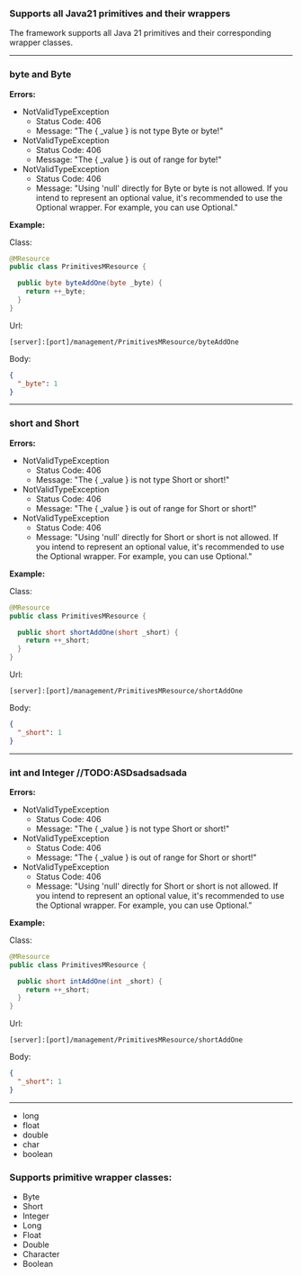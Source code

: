 ### Supports all Java21 primitives and their wrappers
The framework supports all Java 21 primitives and their corresponding wrapper classes.

------------------------------------------------

### byte and Byte

**Errors:**
* NotValidTypeException
    * Status Code: 406
    * Message: "The \{ _value } is not type Byte or byte!"
* NotValidTypeException
    * Status Code: 406
    * Message: "The \{ _value } is out of range for byte!"
* NotValidTypeException
    * Status Code: 406
    * Message: "Using 'null' directly for Byte or byte is not allowed.
      If you intend to represent an optional value, it's recommended to use the Optional wrapper.
      For example, you can use Optional<Byte>."

**Example:**

Class:
```java
@MResource
public class PrimitivesMResource {

  public byte byteAddOne(byte _byte) {
    return ++_byte;
  }
}
```

Url:
```
[server]:[port]/management/PrimitivesMResource/byteAddOne
```

Body:
```json 
{
  "_byte": 1
}
```
----------------------------------

### short and Short

**Errors:**
* NotValidTypeException
    * Status Code: 406
    * Message: "The \{ _value } is not type Short or short!"
* NotValidTypeException
    * Status Code: 406
    * Message: "The \{ _value } is out of range for Short or short!"
* NotValidTypeException
    * Status Code: 406
    * Message: "Using 'null' directly for Short or short is not allowed.
      If you intend to represent an optional value, it's recommended to use the Optional wrapper.
      For example, you can use Optional<Byte>."

**Example:**

Class:
```java
@MResource
public class PrimitivesMResource {

  public short shortAddOne(short _short) {
    return ++_short;
  }
}
```

Url:
```
[server]:[port]/management/PrimitivesMResource/shortAddOne
```

Body:
```json 
{
  "_short": 1
}
```
----------------------------------

### int and Integer //TODO:ASDsadsadsada

**Errors:**
* NotValidTypeException
    * Status Code: 406
    * Message: "The \{ _value } is not type Short or short!"
* NotValidTypeException
    * Status Code: 406
    * Message: "The \{ _value } is out of range for Short or short!"
* NotValidTypeException
    * Status Code: 406
    * Message: "Using 'null' directly for Short or short is not allowed.
      If you intend to represent an optional value, it's recommended to use the Optional wrapper.
      For example, you can use Optional<Byte>."

**Example:**

Class:
```java
@MResource
public class PrimitivesMResource {

  public short intAddOne(int _short) {
    return ++_short;
  }
}
```

Url:
```
[server]:[port]/management/PrimitivesMResource/shortAddOne
```

Body:
```json 
{
  "_short": 1
}
```
----------------------------------

* long
* float
* double
* char
* boolean

### Supports primitive wrapper classes:
* Byte
* Short
* Integer
* Long
* Float
* Double
* Character
* Boolean